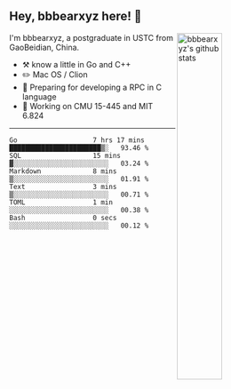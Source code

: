 ## Hey, bbbearxyz here! :wave:

<img align="right" alt="bbbearxyz's github stats" width="40%" src="https://github-readme-stats.vercel.app/api?username=bbbearxyz&show_icons=true">

I'm bbbearxyz, a postgraduate in USTC from GaoBeidian, China.

-   :hammer_and_pick:    know a little in Go and C++
-   :pencil2: Mac OS / Clion
-   :seedling: Preparing for developing a RPC in C language 
-   :thinking: Working on CMU 15-445 and MIT 6.824
---
<!--START_SECTION:waka-->

```text
Go                   7 hrs 17 mins   ███████████████████████▒░   93.46 %
SQL                  15 mins         ▓░░░░░░░░░░░░░░░░░░░░░░░░   03.24 %
Markdown             8 mins          ▒░░░░░░░░░░░░░░░░░░░░░░░░   01.91 %
Text                 3 mins          ▒░░░░░░░░░░░░░░░░░░░░░░░░   00.71 %
TOML                 1 min           ░░░░░░░░░░░░░░░░░░░░░░░░░   00.38 %
Bash                 0 secs          ░░░░░░░░░░░░░░░░░░░░░░░░░   00.12 %
```

<!--END_SECTION:waka-->
